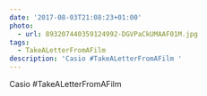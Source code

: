 ```yaml
---
date: '2017-08-03T21:08:23+01:00'
photo:
  - url: 893207440359124992-DGVPaCkUMAAF01M.jpg
tags:
  - TakeALetterFromAFilm
description: 'Casio #TakeALetterFromAFilm '
---
```

Casio #TakeALetterFromAFilm 
